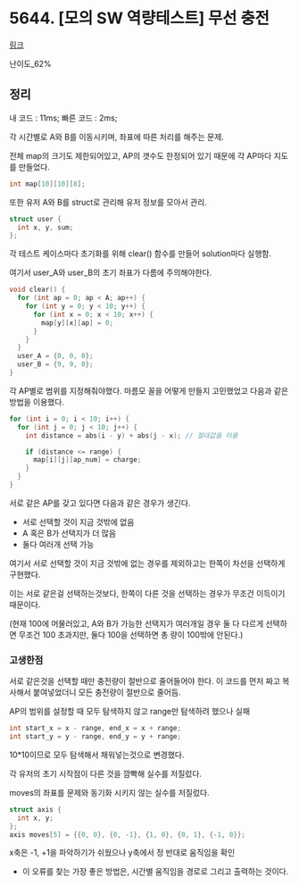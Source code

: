 # 5644. [모의 SW 역량테스트] 무선 충전

[링크](https://swexpertacademy.com/main/code/problem/problemDetail.do?contestProbId=AWXRDL1aeugDFAUo)

난이도\_62%

## 정리

내 코드 : 11ms;
빠른 코드 : 2ms;

각 시간별로 A와 B를 이동시키며, 좌표에 따른 처리를 해주는 문제.

전체 map의 크기도 제한되어있고, AP의 갯수도 한정되어 있기 때문에 각 AP마다 지도를 만들었다.

```cpp
int map[10][10][8];
```

또한 유저 A와 B를 struct로 관리해 유저 정보를 모아서 관리.

```cpp
struct user {
  int x, y, sum;
};
```

각 테스트 케이스마다 초기화를 위해 clear() 함수를 만들어 solution마다 실행함.

여기서 user_A와 user_B의 초기 좌표가 다름에 주의해야한다.

```cpp
void clear() {
  for (int ap = 0; ap < A; ap++) {
    for (int y = 0; y < 10; y++) {
      for (int x = 0; x < 10; x++) {
        map[y][x][ap] = 0;
      }
    }
  }
  user_A = {0, 0, 0};
  user_B = {9, 9, 0};
}
```

각 AP별로 범위를 지정해줘야했다. 마름모 꼴을 어떻게 만들지 고민했었고 다음과 같은 방법을 이용했다.

```cpp
for (int i = 0; i < 10; i++) {
  for (int j = 0; j < 10; j++) {
    int distance = abs(i - y) + abs(j - x); // 절대값을 이용

    if (distance <= range) {
      map[i][j][ap_num] = charge;
    }
  }
}
```

서로 같은 AP를 갖고 있다면 다음과 같은 경우가 생긴다.

- 서로 선택할 것이 지금 것밖에 없음
- A 혹은 B가 선택지가 더 많음
- 둘다 여러개 선택 가능

여기서 서로 선택할 것이 지금 것밖에 없는 경우를 제외하고는 한쪽이 차선을 선택하게 구현했다.

이는 서로 같은걸 선택하는것보다, 한쪽이 다른 것을 선택하는 경우가 무조건 이득이기 때문이다.

(현재 100에 머물러있고, A와 B가 가능한 선택지가 여러개일 경우 둘 다 다르게 선택하면 무조건 100 초과지만, 둘다 100을 선택하면 총 량이 100밖에 안된다.)

### 고생한점

서로 같은것을 선택할 때만 충전량이 절반으로 줄어들어야 한다. 이 코드를 먼저 짜고 복사해서 붙여넣었더니 모든 충전량이 절반으로 줄어듬.

AP의 범위를 설정할 때 모두 탐색하지 않고 range만 탐색하려 했으나 실패

```cpp
int start_x = x - range, end_x = x + range;
int start_y = y - range, end_y = y + range;
```

10\*10이므로 모두 탐색해서 채워넣는것으로 변경했다.

각 유저의 초기 시작점이 다른 것을 깜빡해 실수를 저질렀다.

moves의 좌표를 문제와 동기화 시키지 않는 실수를 저질렀다.

```cpp
struct axis {
  int x, y;
};
axis moves[5] = {{0, 0}, {0, -1}, {1, 0}, {0, 1}, {-1, 0}};
```

x축은 -1, +1을 파악하기가 쉬웠으나 y축에서 정 반대로 움직임을 확인

- 이 오류를 찾는 가장 좋은 방법은, 시간별 움직임을 경로로 그리고 출력하는 것이다.
